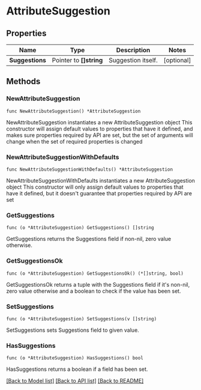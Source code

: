 # AttributeSuggestion

## Properties

Name | Type | Description | Notes
------------ | ------------- | ------------- | -------------
**Suggestions** | Pointer to **[]string** | Suggestion itself. | [optional] 

## Methods

### NewAttributeSuggestion

`func NewAttributeSuggestion() *AttributeSuggestion`

NewAttributeSuggestion instantiates a new AttributeSuggestion object
This constructor will assign default values to properties that have it defined,
and makes sure properties required by API are set, but the set of arguments
will change when the set of required properties is changed

### NewAttributeSuggestionWithDefaults

`func NewAttributeSuggestionWithDefaults() *AttributeSuggestion`

NewAttributeSuggestionWithDefaults instantiates a new AttributeSuggestion object
This constructor will only assign default values to properties that have it defined,
but it doesn't guarantee that properties required by API are set

### GetSuggestions

`func (o *AttributeSuggestion) GetSuggestions() []string`

GetSuggestions returns the Suggestions field if non-nil, zero value otherwise.

### GetSuggestionsOk

`func (o *AttributeSuggestion) GetSuggestionsOk() (*[]string, bool)`

GetSuggestionsOk returns a tuple with the Suggestions field if it's non-nil, zero value otherwise
and a boolean to check if the value has been set.

### SetSuggestions

`func (o *AttributeSuggestion) SetSuggestions(v []string)`

SetSuggestions sets Suggestions field to given value.

### HasSuggestions

`func (o *AttributeSuggestion) HasSuggestions() bool`

HasSuggestions returns a boolean if a field has been set.


[[Back to Model list]](../README.md#documentation-for-models) [[Back to API list]](../README.md#documentation-for-api-endpoints) [[Back to README]](../README.md)


